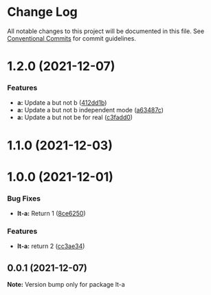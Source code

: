 # Change Log

All notable changes to this project will be documented in this file.
See [Conventional Commits](https://conventionalcommits.org) for commit guidelines.

# 1.2.0 (2021-12-07)


### Features

* **a:** Update a but not b ([412dd1b](https://github.com/wodenx/lerna-test/commit/412dd1bb4324a29ead9b64f9bc77beaeba5686fc))
* **a:** Update a but not b independent mode ([a63487c](https://github.com/wodenx/lerna-test/commit/a63487c9548cfa1f31495a68713d6ac588f2c0b8))
* **a:** Update a but not be for real ([c3fadd0](https://github.com/wodenx/lerna-test/commit/c3fadd0dd2ff5fff0036f1e123816b659f424a0d))



# 1.1.0 (2021-12-03)



# 1.0.0 (2021-12-01)


### Bug Fixes

* **lt-a:** Return 1 ([8ce6250](https://github.com/wodenx/lerna-test/commit/8ce6250cba641673369bb2e020c00808666a9eab))


### Features

* **lt-a:** return 2 ([cc3ae34](https://github.com/wodenx/lerna-test/commit/cc3ae34d0e75ed317dd66c699ed30412da9f4953))





## 0.0.1 (2021-12-07)

**Note:** Version bump only for package lt-a
